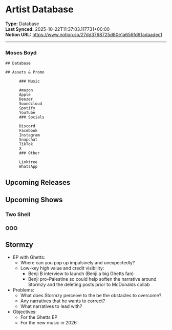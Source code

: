 # Artist Database

**Type:** Database  
**Last Synced:** 2025-10-22T11:37:03.117731+00:00  
**Notion URL:** https://www.notion.so/27dd3798725d80e1a656fd91adaadec1  

---

### Moses Boyd
    ## Database

    ## Assets & Promo

          ### Music

          Amazon
          Apple
          Deezer
          Soundcloud
          Spotify
          YouTube
          ### Socials

          Discord
          Facebook
          Instagram
          Snapchat
          TikTok
          X
          ### Other

          Linktree
          WhatsApp
## Upcoming Releases

## Upcoming Shows



### Two Shell


### OOO
## Stormzy

- EP with Ghetts:
  - Where can you pop up impulsively and unexpectedly?
  - Low-key high value and credit visibility:
    - Benji B interview to launch (Benji a big Ghetts fan)
    - Benji pro-Palestine so could help soften the narrative around Stormzy and the deleting posts prior to McDonalds collab
- Problems:
  - What does Stormzy perceive to the be the obstacles to overcome?
  - Any narratives that he wants to correct?
  - What narratives to lead with?
- Objectives:
  - For the Ghetts EP
  - For the new music in 2026


